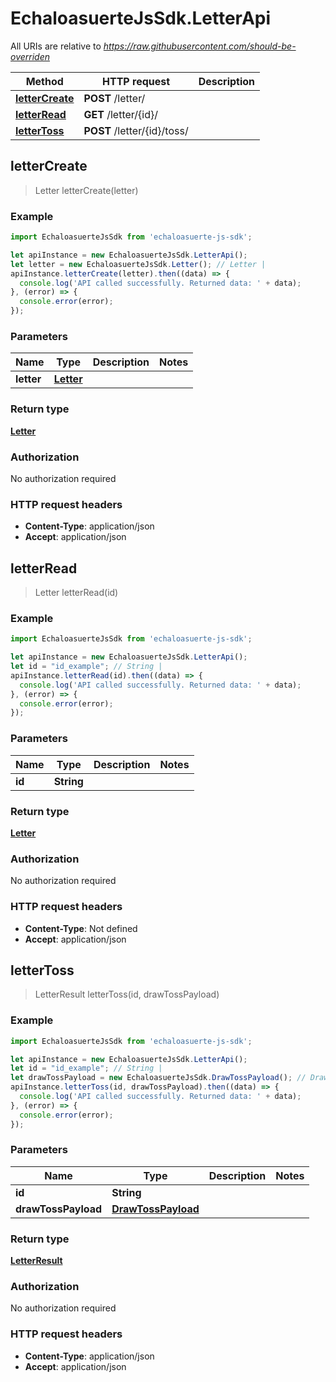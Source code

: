 # EchaloasuerteJsSdk.LetterApi

All URIs are relative to *https://raw.githubusercontent.com/should-be-overriden*

Method | HTTP request | Description
------------- | ------------- | -------------
[**letterCreate**](LetterApi.md#letterCreate) | **POST** /letter/ | 
[**letterRead**](LetterApi.md#letterRead) | **GET** /letter/{id}/ | 
[**letterToss**](LetterApi.md#letterToss) | **POST** /letter/{id}/toss/ | 



## letterCreate

> Letter letterCreate(letter)



### Example

```javascript
import EchaloasuerteJsSdk from 'echaloasuerte-js-sdk';

let apiInstance = new EchaloasuerteJsSdk.LetterApi();
let letter = new EchaloasuerteJsSdk.Letter(); // Letter | 
apiInstance.letterCreate(letter).then((data) => {
  console.log('API called successfully. Returned data: ' + data);
}, (error) => {
  console.error(error);
});

```

### Parameters


Name | Type | Description  | Notes
------------- | ------------- | ------------- | -------------
 **letter** | [**Letter**](Letter.md)|  | 

### Return type

[**Letter**](Letter.md)

### Authorization

No authorization required

### HTTP request headers

- **Content-Type**: application/json
- **Accept**: application/json


## letterRead

> Letter letterRead(id)



### Example

```javascript
import EchaloasuerteJsSdk from 'echaloasuerte-js-sdk';

let apiInstance = new EchaloasuerteJsSdk.LetterApi();
let id = "id_example"; // String | 
apiInstance.letterRead(id).then((data) => {
  console.log('API called successfully. Returned data: ' + data);
}, (error) => {
  console.error(error);
});

```

### Parameters


Name | Type | Description  | Notes
------------- | ------------- | ------------- | -------------
 **id** | **String**|  | 

### Return type

[**Letter**](Letter.md)

### Authorization

No authorization required

### HTTP request headers

- **Content-Type**: Not defined
- **Accept**: application/json


## letterToss

> LetterResult letterToss(id, drawTossPayload)



### Example

```javascript
import EchaloasuerteJsSdk from 'echaloasuerte-js-sdk';

let apiInstance = new EchaloasuerteJsSdk.LetterApi();
let id = "id_example"; // String | 
let drawTossPayload = new EchaloasuerteJsSdk.DrawTossPayload(); // DrawTossPayload | 
apiInstance.letterToss(id, drawTossPayload).then((data) => {
  console.log('API called successfully. Returned data: ' + data);
}, (error) => {
  console.error(error);
});

```

### Parameters


Name | Type | Description  | Notes
------------- | ------------- | ------------- | -------------
 **id** | **String**|  | 
 **drawTossPayload** | [**DrawTossPayload**](DrawTossPayload.md)|  | 

### Return type

[**LetterResult**](LetterResult.md)

### Authorization

No authorization required

### HTTP request headers

- **Content-Type**: application/json
- **Accept**: application/json

